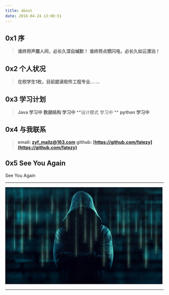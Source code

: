 ```yaml
---
title: about
date: 2016-04-24 13:08:51
---
```

## 0x1 序

> **谁终将声震人间，必长久深自缄默！**
> **谁终将点燃闪电，必长久如云漂泊！**

## 0x2 个人状况

>  **在校学生1枚，目前就读软件工程专业... ...**

## 0x3 学习计划

> **Java 学习中**
> **数据结构 学习中**
> **设计模式 学习中 **
> **python 学习中**

## 0x4 与我联系

> **email: zyf_mailz@163.com**
> **github: [https://github.com/fatezy](https://github.com/fatezy)**

## 0x5 See You Again

See You Again

* * *
![](/update/hexo_about_me_logo.jpg)
* * *

<audio autoplay="autoplay">
<source src="/update/SeeYouAgain123.mp3" type="audio/mpeg" />
Your browser does not support the audio element.
</audio>




